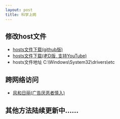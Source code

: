 ```yaml
---
layout: post
title: 科学上网
---
```


## 修改host文件 
* [hosts文件下载(github版)](https://github.com/racaljk/hosts/archive/master.zip)
* [hosts文件下载(老D版, 支持YouTube)](https://laod.cn/hosts/2016-google-hosts.html)
* hosts文件地址 C:\Windows\System32\drivers\etc

## 跨网络访问
* [风和日丽(广告厌恶者慎入)](http://www.fengherili.cc)

## 其他方法陆续更新中......
